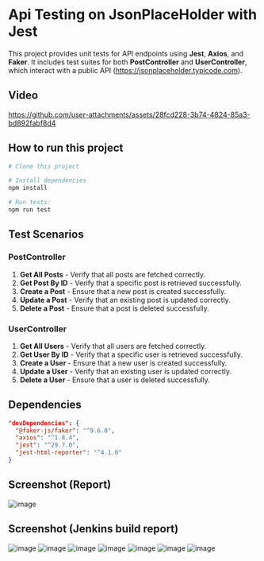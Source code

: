 # Api Testing on JsonPlaceHolder with Jest

This project provides unit tests for API endpoints using **Jest**, **Axios**, and **Faker**. It includes test suites for both **PostController** and **UserController**, which interact with a public API (https://jsonplaceholder.typicode.com).

## Video

https://github.com/user-attachments/assets/28fcd228-3b74-4824-85a3-bd892fabf8d4

## How to run this project
```sh
# Clone this project

# Install dependencies
npm install

# Run tests:
npm run test
```

## Test Scenarios
### PostController
1. **Get All Posts** - Verify that all posts are fetched correctly.
2. **Get Post By ID** - Verify that a specific post is retrieved successfully.
3. **Create a Post** - Ensure that a new post is created successfully.
4. **Update a Post** - Verify that an existing post is updated correctly.
5. **Delete a Post** - Ensure that a post is deleted successfully.

### UserController
1. **Get All Users** - Verify that all users are fetched correctly.
2. **Get User By ID** - Verify that a specific user is retrieved successfully.
3. **Create a User** - Ensure that a new user is created successfully.
4. **Update a User** - Verify that an existing user is updated correctly.
5. **Delete a User** - Ensure that a user is deleted successfully.

## Dependencies
```json
"devDependencies": {
  "@faker-js/faker": "^9.6.0",
  "axios": "^1.8.4",
  "jest": "^29.7.0",
  "jest-html-reporter": "^4.1.0"
}
```

## Screenshot (Report)

![image](https://github.com/user-attachments/assets/7d66a077-0197-42d6-bcf2-46d06f167377)

## Screenshot (Jenkins build report)

![image](https://github.com/user-attachments/assets/71fdd9bd-e7c4-4bf5-b481-dd4c73dd96cf)
![image](https://github.com/user-attachments/assets/15ec4d95-d2e3-4fb6-abe7-47f1a6d7a0a8)
![image](https://github.com/user-attachments/assets/70202b67-be77-4ff9-877e-3c746b0735c8)
![image](https://github.com/user-attachments/assets/f1b3924d-6036-474f-bcb8-f957ff5b2f0e)
![image](https://github.com/user-attachments/assets/79a3ed48-43e0-4735-a692-14554950089f)
![image](https://github.com/user-attachments/assets/e4d4b208-6728-4f3c-977a-09cc4041da0b)
![image](https://github.com/user-attachments/assets/e2cf65c8-c1d7-4ac4-a050-9fea13a88ed6)




